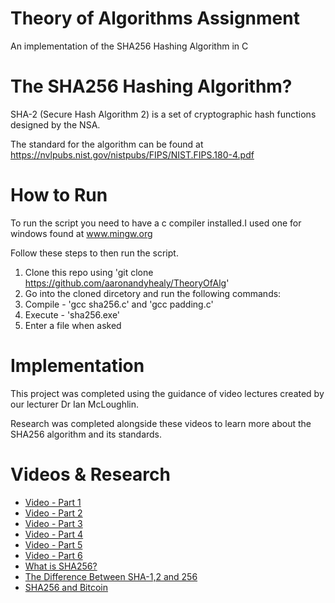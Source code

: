 # Theory of Algorithms Assignment
An implementation of the SHA256 Hashing Algorithm in C

# The SHA256 Hashing Algorithm? 
SHA-2 (Secure Hash Algorithm 2) is a set of cryptographic hash functions designed by the NSA.

The standard for the algorithm can be found at https://nvlpubs.nist.gov/nistpubs/FIPS/NIST.FIPS.180-4.pdf

# How to Run
To run the script you need to have a c compiler installed.I used one for windows found at www.mingw.org

Follow these steps to then run the script.

1. Clone this repo using 'git clone https://github.com/aaronandyhealy/TheoryOfAlg'
2. Go into the cloned dircetory and run the following commands:
3. Compile - 'gcc sha256.c' and 'gcc padding.c'
4. Execute - 'sha256.exe'
5. Enter a file when asked


# Implementation
This project was completed using the guidance of video lectures created by our lecturer Dr Ian McLoughlin.

Research was completed alongside these videos to learn more about the SHA256 algorithm and its standards.

# Videos & Research
* [Video - Part 1](https://web.microsoftstream.com/video/db7c03be-5902-4575-9629-34d176ff1366)
* [Video - Part 2](https://web.microsoftstream.com/video/2a86a2ac-aafb-46e0-a278-a3faa1d13cbf)
* [Video - Part 3](https://web.microsoftstream.com/video/78dc0c8d-a017-48c8-99da-0714866f35cb)
* [Video - Part 4](https://web.microsoftstream.com/video/9daaf80b-9c4c-4fdc-9ef6-159e0e4ccc13)
* [Video - Part 5](https://web.microsoftstream.com/video/200e71ec-1dc1-47a4-9de8-6f58781e3f38) 
* [Video - Part 6](https://web.microsoftstream.com/video/f823809a-d8df-4e12-b243-e1f8ed76b93f)
* [What is SHA256?](https://www.hashgains.com/wiki/s/what-is-sha-256)
* [The Difference Between SHA-1,2 and 256](https://www.thesslstore.com/blog/difference-sha-1-sha-2-sha-256-hash-algorithms)
* [SHA256 and Bitcoin](https://www.mycryptopedia.com/sha-256-related-bitcoin)
